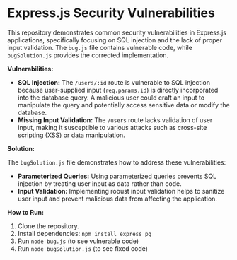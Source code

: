 # Express.js Security Vulnerabilities

This repository demonstrates common security vulnerabilities in Express.js applications, specifically focusing on SQL injection and the lack of proper input validation.  The `bug.js` file contains vulnerable code, while `bugSolution.js` provides the corrected implementation.

**Vulnerabilities:**

* **SQL Injection:** The `/users/:id` route is vulnerable to SQL injection because user-supplied input (`req.params.id`) is directly incorporated into the database query.  A malicious user could craft an input to manipulate the query and potentially access sensitive data or modify the database.
* **Missing Input Validation:** The `/users` route lacks validation of user input, making it susceptible to various attacks such as cross-site scripting (XSS) or data manipulation.

**Solution:**

The `bugSolution.js` file demonstrates how to address these vulnerabilities:

* **Parameterized Queries:** Using parameterized queries prevents SQL injection by treating user input as data rather than code.
* **Input Validation:** Implementing robust input validation helps to sanitize user input and prevent malicious data from affecting the application.

**How to Run:**

1. Clone the repository.
2. Install dependencies: `npm install express pg`
3. Run `node bug.js` (to see vulnerable code)
4. Run `node bugSolution.js` (to see fixed code)